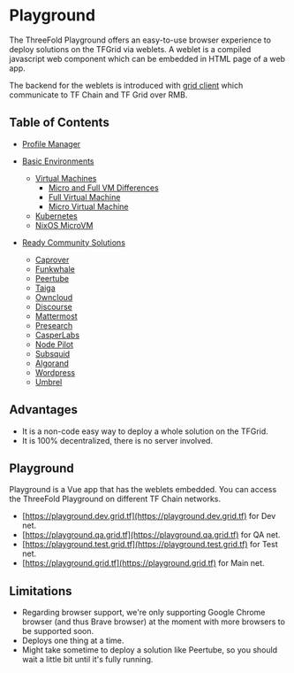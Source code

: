 <h1> Playground </h1>

The ThreeFold Playground offers an easy-to-use browser experience to deploy solutions on the TFGrid via weblets. A weblet is a compiled javascript web component which can be embedded in HTML page of a web app.

The backend for the weblets is introduced with [grid client](../javascript/grid3_javascript_readme.md) which communicate to TF Chain and TF Grid over RMB.

<h2> Table of Contents </h2>

- [Profile Manager](./weblets_profile_manager.md)

- [Basic Environments](./weblets_basic_environments_readme.md)
  - [Virtual Machines](./weblets_vm_intro.md)
    - [Micro and Full VM Differences ](./weblets_vm_differences.md)
    - [Full Virtual Machine](./weblets_fullVm.md)
    - [Micro Virtual Machine](./weblets_vm.md)
  - [Kubernetes](./weblets_k8s.md)
  - [NixOS MicroVM](./weblets_nixos_micro.md)

- [Ready Community Solutions](./weblets_ready_community_readme.md)
  - [Caprover](./weblets_caprover.md)
  - [Funkwhale](./weblets_funkwhale.md)
  - [Peertube](./weblets_peertube.md)
  - [Taiga](./weblets_taiga.md)
  - [Owncloud](./weblets_owncloud.md)
  - [Discourse](./weblets_discourse.md)
  - [Mattermost](./weblets_mattermost.md)
  - [Presearch](./weblets_presearch.md)
  - [CasperLabs](./weblets_casper.md)
  - [Node Pilot](./weblets_nodepilot.md)
  - [Subsquid](./weblets_subsquid.md)
  - [Algorand](./weblets_algorand.md)
  - [Wordpress](./weblets_wordpress.md)
  - [Umbrel](./weblets_umbrel.md)

## Advantages

- It is a non-code easy way to deploy a whole solution on the TFGrid.
- It is 100% decentralized, there is no server involved.

## Playground
Playground is a Vue app that has the weblets embedded. You can access the ThreeFold Playground on different TF Chain networks.
- [https://playground.dev.grid.tf](https://playground.dev.grid.tf) for Dev net.
- [https://playground.qa.grid.tf](https://playground.qa.grid.tf) for QA net.
- [https://playground.test.grid.tf](https://playground.test.grid.tf) for Test net.
- [https://playground.grid.tf](https://playground.grid.tf) for Main net.

## Limitations

- Regarding browser support, we're only supporting Google Chrome browser (and thus Brave browser) at the moment with more browsers to be supported soon.
- Deploys one thing at a time.
- Might take sometime to deploy a solution like Peertube, so you should wait a little bit until it's fully running.